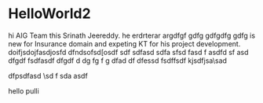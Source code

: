 # HelloWorld2
hi AIG Team this Srinath Jeereddy. he erdrterar argdfgf gdfg  gdfgdfg gdfg  is new for Insurance domain and expeting KT for his project development.
doifjsdojfasdjosfd dfndsofsd[osdf
sdf
sdfasd
sdfa
sfsd
fasd
f
asdfd
sf
asd
dfgdf fsdfasdf    dfgdf d dg fg f g dfad df
dfessd
fsdffsdf
 kjsdfjsa\sad
 
 
 dfpsdfasd
 \sd
 f
 sda
 asdf 
 
 
 hello pulli
